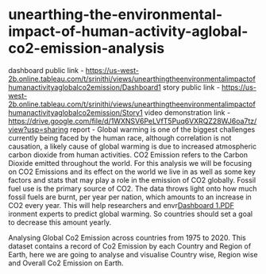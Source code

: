 # unearthing-the-environmental-impact-of-human-activity-aglobal-co2-emission-analysis
dashboard public link - https://us-west-2b.online.tableau.com/t/srinithi/views/unearthingtheenvironmentalimpactofhumanactivityaglobalco2emission/Dashboard1
story public link - https://us-west-2b.online.tableau.com/t/srinithi/views/unearthingtheenvironmentalimpactofhumanactivityaglobalco2emission/Story1
video demonstration link - https://drive.google.com/file/d/1WXNSV6PeLVfT5Puq6VXRQZ28WJ6oa7tz/view?usp=sharing
report - 
Global warming is one of the biggest challenges currently being faced by the human race, although correlation is not causation, a likely cause of global warming is due to increased atmospheric carbon dioxide from human activities. CO2 Emission refers to the Carbon Dioxide emitted throughout the world. For this analysis we will be focusing on CO2 Emissions and its effect on the world we live in as well as some key factors and stats that may play a role in the emission of CO2 globally. Fossil fuel use is the primary source of CO2. The data throws light onto how much fossil fuels are burnt, per year per nation, which amounts to an increase in CO2 every year. This will help researchers and envr[Dashboard 1.PDF](https://github.com/kmsabare/unearthing-the-environmental-impact-of-human-activity-aglobal-co2-emission-analysis/files/11301673/Dashboard.1.PDF)
ironment experts to predict global warming. So countries should set a goal to decrease this amount yearly.


Analysing Global Co2 Emission across countries from 1975 to 2020. This dataset contains a record of Co2 Emission by each Country and Region of Earth, here we are going to analyse and visualise Country wise, Region wise and Overall Co2 Emission on Earth.
